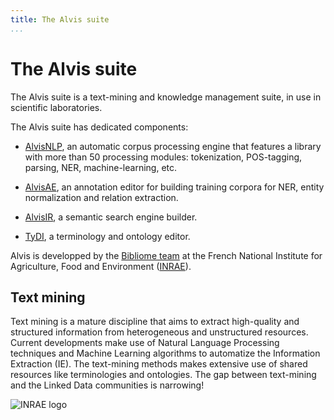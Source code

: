 ```yaml
---
title: The Alvis suite
...
```


<!--
pointeurs propres vers les répos
et démos

jolis screenshots de AlvisX 

logo bibliome
logo INRA
logo openminted
logo Alvis
-->


# The Alvis suite

The Alvis suite is a text-mining and knowledge management suite, in use in scientific laboratories.

The Alvis suite has dedicated components:

- [AlvisNLP](https://bibliome.github.io/alvisnlp/), an automatic corpus processing engine that features a library with more than 50 processing modules: tokenization, POS-tagging, parsing, NER, machine-learning, etc.

- [AlvisAE](https://github.com/Bibliome/alvisae), an annotation editor for building training corpora for NER, entity normalization and relation extraction.

- [AlvisIR](https://github.com/bibliome/alvisir), a semantic search engine builder.

- [TyDI](https://forgemia.inra.fr/bibliome/tydi), a terminology and ontology editor.

Alvis is developped by the [Bibliome team](https://maiage.mathnum.inrae.fr/en/bibliome) at the French National Institute for Agriculture, Food and Environment ([INRAE](https://www.inrae.fr/en)).


## Text mining

Text mining is a mature discipline that aims to extract high-quality and structured information from heterogeneous and unstructured resources. Current developments make use of Natural Language Processing techniques and Machine Learning algorithms to automatize the Information Extraction (IE).
The text-mining methods makes extensive use of shared resources like terminologies and ontologies.
The gap between text-mining and the Linked Data communities is narrowing!


![INRAE logo](https://upload.wikimedia.org/wikipedia/fr/2/2a/Logo-INRAE_Transparent.svg)

<script async defer src="https://hypothes.is/embed.js"></script>

